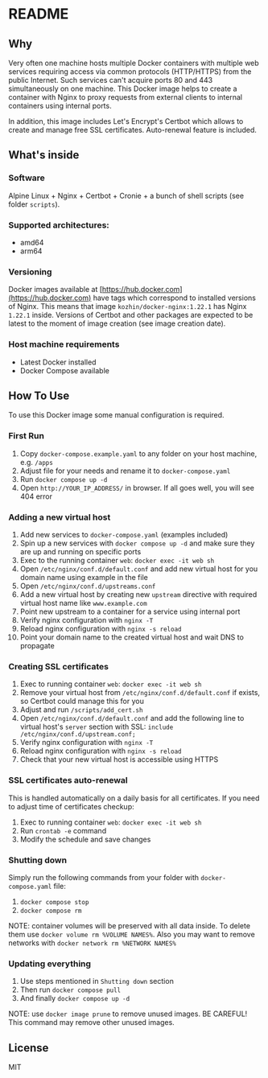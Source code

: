 
# README

## Why

Very often one machine hosts multiple Docker containers with multiple web services requiring access via common protocols (HTTP/HTTPS) from the public Internet. Such services can't acquire ports 80 and 443 simultaneously on one machine. This Docker image helps to create a container with Nginx to proxy requests from external clients to internal containers using internal ports.

In addition, this image includes Let's Encrypt's Certbot which allows to create and manage free SSL certificates. Auto-renewal feature is included.

## What's inside

### Software

Alpine Linux + Nginx + Certbot + Cronie + a bunch of shell scripts (see folder `scripts`).

### Supported architectures:

- amd64
- arm64

### Versioning

Docker images available at [https://hub.docker.com](https://hub.docker.com) have tags which correspond to installed versions of Nginx. This means that image `kozhin/docker-nginx:1.22.1` has Nginx `1.22.1` inside. Versions of Certbot and other packages are expected to be latest to the moment of image creation (see image creation date).

### Host machine requirements

- Latest Docker installed
- Docker Compose available

## How To Use

To use this Docker image some manual configuration is required.

### First Run

1. Copy `docker-compose.example.yaml` to any folder on your host machine, e.g. `/apps`
2. Adjust file for your needs and rename it to `docker-compose.yaml`
3. Run `docker compose up -d`
4. Open `http://YOUR_IP_ADDRESS/` in browser. If all goes well, you will see 404 error

### Adding a new virtual host

1. Add new services to `docker-compose.yaml` (examples included)
2. Spin up a new services with `docker compose up -d` and make sure they are up and running on specific ports
3. Exec to the running container `web`: `docker exec -it web sh`
4. Open `/etc/nginx/conf.d/default.conf` and add new virtual host for you domain name using example in the file
5. Open `/etc/nginx/conf.d/upstreams.conf`
6. Add a new virtual host by creating new `upstream` directive with required virtual host name like `www.example.com`
7. Point new upstream to a container for a service using internal port
8. Verify nginx configuration with `nginx -T`
9. Reload nginx configuration with `nginx -s reload`
10. Point your domain name to the created virtual host and wait DNS to propagate

### Creating SSL certificates

1. Exec to running container `web`: `docker exec -it web sh`
2. Remove your virtual host from `/etc/nginx/conf.d/default.conf` if exists, so Certbot could manage this for you
3. Adjust and run `/scripts/add_cert.sh`
4. Open `/etc/nginx/conf.d/default.conf` and add the following line to virtual host's `server` section with SSL: `include /etc/nginx/conf.d/upstream.conf;`
5. Verify nginx configuration with `nginx -T`
6. Reload nginx configuration with `nginx -s reload`
7. Check that your new virtual host is accessible using HTTPS

### SSL certificates auto-renewal

This is handled automatically on a daily basis for all certificates. If you need to adjust time of certificates checkup:

1. Exec to running container `web`: `docker exec -it web sh`
2. Run `crontab -e` command
3. Modify the schedule and save changes

### Shutting down

Simply run the following commands from your folder with `docker-compose.yaml` file:

1. `docker compose stop`
2. `docker compose rm`

NOTE: container volumes will be preserved with all data inside. To delete them use `docker volume rm %VOLUME NAMES%`. Also you may want to remove networks with `docker network rm %NETWORK NAMES%`

### Updating everything

1. Use steps mentioned in `Shutting down` section
2. Then run `docker compose pull`
3. And finally `docker compose up -d`

NOTE: use `docker image prune` to remove unused images. BE CAREFUL! This command may remove other unused images.

## License

MIT
